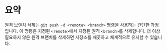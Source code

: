 # 요약

원격 브랜치 삭제는 `git push -d <remote> <branch>` 명령을 사용하는 간단한 과정입니다. 이 명령은 지정된 `<remote>`에서 지정된 원격 `<branch>`를 삭제합니다. 더 이상 필요하지 않은 원격 브랜치를 삭제하면 저장소를 깨끗하고 체계적으로 유지할 수 있습니다.
